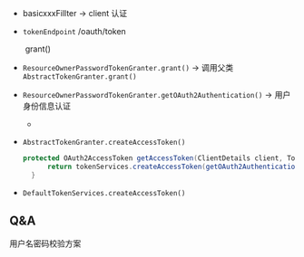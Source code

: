 * basicxxxFillter -> client 认证

* `tokenEndpoint`  /oauth/token

  ​ grant()

* `ResourceOwnerPasswordTokenGranter.grant()` -> 调用父类`AbstractTokenGranter.grant()`


* `ResourceOwnerPasswordTokenGranter.getOAuth2Authentication()` -> 用户身份信息认证

    *

* `AbstractTokenGranter.createAccessToken()`

  ```java
  protected OAuth2AccessToken getAccessToken(ClientDetails client, TokenRequest tokenRequest) {
  		return tokenServices.createAccessToken(getOAuth2Authentication(client, tokenRequest));
  	}
  ```

* `DefaultTokenServices.createAccessToken()`

## Q&A

用户名密码校验方案 

